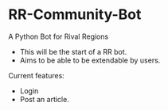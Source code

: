 # RR-Community-Bot
A Python Bot for Rival Regions

- This will be the start of a RR bot.
- Aims to be able to be extendable by users.

Current features:
- Login
- Post an article.
